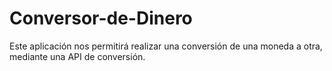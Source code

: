 # Conversor-de-Dinero
Este aplicación nos permitirá realizar una conversión de una moneda a otra, mediante una API de conversión. 
